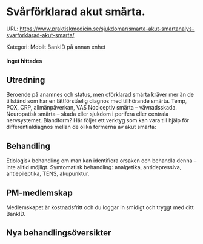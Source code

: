 # Svårförklarad akut smärta.

URL: https://www.praktiskmedicin.se/sjukdomar/smarta-akut-smartanalys-svarforklarad-akut-smarta/



Kategori: Mobilt BankID på annan enhet

#### Inget hittades

## Utredning

Beroende på anamnes och status, men oförklarad smärta kräver mer än de tillstånd som har en lättförståelig diagnos med tillhörande smärta.
Temp, POX, CRP, allmänpåverkan, VAS
Nociceptiv smärta – vävnadsskada.
Neuropatisk smärta – skada eller sjukdom i perifera eller centrala nervsystemet.
Blandform?
Här följer ett verktyg som kan vara till hjälp för differentialdiagnos mellan de olika formerna av akut smärta:
 
 

## Behandling

Etiologisk behandling om man kan identifiera orsaken och behandla denna – inte alltid möjligt.
Symtomatisk behandling: analgetika, antidepressiva, antiepileptika, TENS, akupunktur.

## PM-medlemskap

Medlemskapet är kostnadsfritt och du loggar in smidigt och tryggt med ditt BankID.

## Nya behandlingsöversikter

